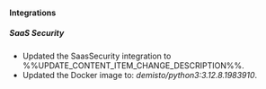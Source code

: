 
#### Integrations

##### SaaS Security

- Updated the SaasSecurity integration to %%UPDATE_CONTENT_ITEM_CHANGE_DESCRIPTION%%.
- Updated the Docker image to: *demisto/python3:3.12.8.1983910*.

